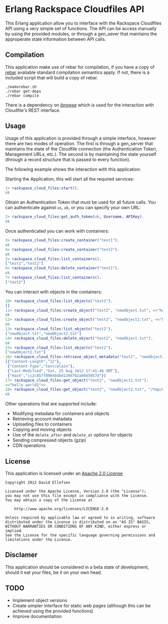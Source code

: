 Erlang Rackspace Cloudfiles API
===============================

This Erlang application allow you to interface with the Rackspace Cloudfiles API using a very simple set of functions. The API can be access manually by using the provided modules, or through a gen_sever that maintains the approperate state information between API calls.

Compilation
-----------

This application make use of rebar for compilation, if you have a copy of [rebar](https://github.com/basho/rebar) avaliable standard compilation semantics apply. If not, there is a included script that will build a copy of rebar.

    ./makerebar.sh
    ./rebar get-deps
    ./rebar compile

There is a dependency on [ibrowse](https://github.com/basho/rebar) which is used for the interaction with Cloudfile's REST interface.

Usage
-----

Usage of this application is provided through a simple interface, however there are two modes of operation. The first is through a gen_server that maintains the state of the Cloudfile connection (the Authentication Token, Management URLs, etc.). The second is by maintaining the state yourself (through a record structure that is passed to every function).

The following example shows the interaction with this application:

Starting the Application, this will start all the required services:

```erlang
1> rackspace_cloud_files:start().
ok
```

Obtain an Authentication Token that must be used for all future calls. You can authenticate against ```us```, ```uk```, or you can specify your own URL:

```erlang
2> rackspace_cloud_files:get_auth_token(uk, Username, APIKey).
ok
```

Once authenticated you can work with containers:

```erlang
3> rackspace_cloud_files:create_container("test1").
ok
4> rackspace_cloud_files:create_container("test2").
ok
5> rackspace_cloud_files:list_containers().
["test1","test2"]
6> rackspace_cloud_files:delete_container("test1").
ok
7> rackspace_cloud_files:list_containers().
["test2"]
```


You can interact with objects in the containers:

```erlang
10> rackspace_cloud_files:list_objects("test2").
[]
11> rackspace_cloud_files:create_object("test2", "newObject.txt", <<"hello world">>).             
ok
12> rackspace_cloud_files:create_object("test2", "newObject2.txt", <<"hello world2">>).
ok
13> rackspace_cloud_files:list_objects("test2").
["newObject.txt","newObject2.txt"]
14> rackspace_cloud_files:delete_object("test2", "newObject.txt").
ok
15> rackspace_cloud_files:list_objects("test2").                                       
["newObject2.txt"]
16> rackspace_cloud_files:retrieve_object_metadata("test2", "newObject2.txt").
[{"Content-Length","12"},
 {"Content-Type","text/plain"},
 {"Last-Modified","Sat, 25 Aug 2012 17:41:46 GMT"},
 {"Hash","cc2c857f89648dbd139d7b2a6665957d"}]
17> rackspace_cloud_files:get_object("test2", "newObject2.txt").
<<"hello world2">>
18> rackspace_cloud_files:get_object("test2", "newObject2.txt", "/tmp/newFile.txt").
ok
```

Other operations that are supported include:

* Modifying metadata for containers and objects
* Retrieving account metadata
* Uploading files to containers
* Copying and moving objects
* Use of the ```delete_after``` and ```delete_at``` options for objects
* Sending compressed objects (gzip)
* CDN operations

License
-------

This application is licensed under an [Apache 2.0 License](http://www.apache.org/licenses/LICENSE-2.0.html)

    Copyright 2012 David Ellefsen

    Licensed under the Apache License, Version 2.0 (the "License");
    you may not use this file except in compliance with the License.
    You may obtain a copy of the License at

        http://www.apache.org/licenses/LICENSE-2.0

    Unless required by applicable law or agreed to in writing, software
    distributed under the License is distributed on an "AS IS" BASIS,
    WITHOUT WARRANTIES OR CONDITIONS OF ANY KIND, either express or implied.
    See the License for the specific language governing permissions and
    limitations under the License.

Disclamer
---------

This application should be considered in a beta state of development, should it eat your files, be it on your own head.

TODO
----

* Implement object versions
* Create simpler interface for static web pages (although this can be achieved using the provided functions)
* Improve documentation
